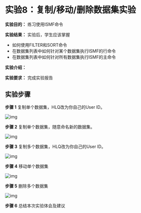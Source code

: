 # 实验8：复制/移动/删除数据集实验

**实验目的：** 练习使用ISMF命令

**实验结果：** 实验后，学生应该掌握

- 如何使用FILTER和SORT命令
- 在数据集列表中如何针对某个数据集执行ISMF的行命令
- 在数据集列表中如何针对所有数据集执行ISMF的主命令

**实验介绍：**

**实验要求：** 完成实验报告

## 实验步骤

**步骤 1**  复制单个数据集，HLQ改为你自己的User ID。
  
![img](/img/dfsms/lab7/step1.png)

**步骤 2**  复制单个数据集，随意命名新的数据集。
  
![img](/img/dfsms/lab7/step2.png)

**步骤 3**  复制多个数据集，HLQ改为你自己的User ID。
  
![img](/img/dfsms/lab7/step3.png)

**步骤 4**  移动单个数据集 

![img](/img/dfsms/lab7/step4.png)

**步骤 5**  删除多个数据集
  
![img](/img/dfsms/lab7/step5.png)

**步骤 6**  总结本次实验体会及建议
